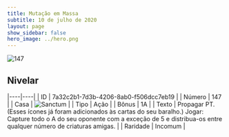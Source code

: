```yaml
---
title: Mutação em Massa
subtitle: 10 de julho de 2020
layout: page
show_sidebar: false
hero_image: ../hero.png
---
```


![147](https://cdn.keyforgegame.com/media/card_front/pt/479_147_V3M3MQ3QXH43_pt.png)

## Nivelar

|----|----|
| ID | 7a32c2b1-7d3b-4206-8ab0-f506dcc7eb19 |
| Número | 147 |
| Casa | ![Sanctum](https://archonarcana.com/images/thumb/c/c7/Sanctum.png/22px-Sanctum.png "Santuário") |
| Tipo | Ação |
| Bônus | 1A |
| Texto | Propagar PT. (Esses ícones já foram adicionados às cartas do seu baralho.)  Jogar: Capture todo o A do seu oponente com a exceção de 5 e distribua-os entre qualquer número   de criaturas amigas. |
| Raridade | Incomum |
